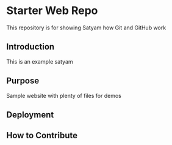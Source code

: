 # Starter Web Repo

This repository is for showing Satyam how Git and GitHub work

## Introduction

This is an example satyam

## Purpose

Sample website with plenty of files for demos

## Deployment

## How to Contribute